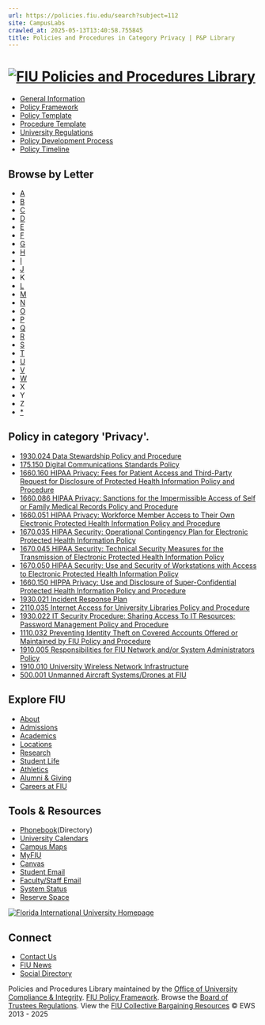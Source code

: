 ```yaml
---
url: https://policies.fiu.edu/search?subject=112
site: CampusLabs
crawled_at: 2025-05-13T13:40:58.755845
title: Policies and Procedures in Category Privacy | P&P Library
---
```


# [![FIU Policies and Procedures Library](https://policies.fiu.edu/inc/img/FIULogo-policies.png)](https://policies.fiu.edu/)
  * [General Information](https://compliance.fiu.edu/policies-procedures/)
  * [Policy Framework](https://compliance.fiu.edu/wp-content/uploads/sites/21/2019/05/Policy_Framework.pdf)
  * [Policy Template](https://compliance.fiu.edu/wp-content/uploads/sites/21/2019/05/Policy_Template.docx)
  * [Procedure Template](https://compliance.fiu.edu/wp-content/uploads/sites/21/2019/05/Procedure_Template.docx)
  * [University Regulations](http://regulations.fiu.edu/regulation)
  * [Policy Development Process](http://policies.fiu.edu/record_profile.php?id=192)
  * [Policy Timeline](https://compliance.fiu.edu/wp-content/uploads/sites/21/2019/05/Policy_Timeline.pdf)


## Browse by Letter
  * [A](https://policies.fiu.edu/search/?starts-with=A)
  * [B](https://policies.fiu.edu/search/?starts-with=B)
  * [C](https://policies.fiu.edu/search/?starts-with=C)
  * [D](https://policies.fiu.edu/search/?starts-with=D)
  * [E](https://policies.fiu.edu/search/?starts-with=E)
  * [F](https://policies.fiu.edu/search/?starts-with=F)
  * [G](https://policies.fiu.edu/search/?starts-with=G)
  * [H](https://policies.fiu.edu/search/?starts-with=H)
  * [I](https://policies.fiu.edu/search/?starts-with=I)
  * [J](https://policies.fiu.edu/search/?starts-with=J)
  * K
  * [L](https://policies.fiu.edu/search/?starts-with=L)
  * [M](https://policies.fiu.edu/search/?starts-with=M)
  * [N](https://policies.fiu.edu/search/?starts-with=N)
  * [O](https://policies.fiu.edu/search/?starts-with=O)
  * [P](https://policies.fiu.edu/search/?starts-with=P)
  * [Q](https://policies.fiu.edu/search/?starts-with=Q)
  * [R](https://policies.fiu.edu/search/?starts-with=R)
  * [S](https://policies.fiu.edu/search/?starts-with=S)
  * [T](https://policies.fiu.edu/search/?starts-with=T)
  * [U](https://policies.fiu.edu/search/?starts-with=U)
  * [V](https://policies.fiu.edu/search/?starts-with=V)
  * [W](https://policies.fiu.edu/search/?starts-with=W)
  * X
  * Y
  * Z
  * [*](https://policies.fiu.edu/search/?starts-with=%2A)


## Policy in category 'Privacy'.
  * [1930.024 Data Stewardship Policy and Procedure](https://policies.fiu.edu/policy/560)
  * [175.150 Digital Communications Standards Policy](https://policies.fiu.edu/policy/755)
  * [1660.160 HIPAA Privacy: Fees for Patient Access and Third-Party Request for Disclosure of Protected Health Information Policy and Procedure](https://policies.fiu.edu/policy/943)
  * [1660.086 HIPAA Privacy: Sanctions for the Impermissible Access of Self or Family Medical Records Policy and Procedure](https://policies.fiu.edu/policy/940)
  * [1660.051 HIPAA Privacy: Workforce Member Access to Their Own Electronic Protected Health Information Policy and Procedure](https://policies.fiu.edu/policy/885)
  * [1670.035 HIPAA Security: Operational Contingency Plan for Electronic Protected Health Information Policy](https://policies.fiu.edu/policy/617)
  * [1670.045 HIPAA Security: Technical Security Measures for the Transmission of Electronic Protected Health Information Policy](https://policies.fiu.edu/policy/619)
  * [1670.050 HIPAA Security: Use and Security of Workstations with Access to Electronic Protected Health Information Policy](https://policies.fiu.edu/policy/620)
  * [1660.150 HIPPA Privacy: Use and Disclosure of Super-Confidential Protected Health Information Policy and Procedure](https://policies.fiu.edu/policy/941)
  * [1930.021 Incident Response Plan](https://policies.fiu.edu/policy/862)
  * [2110.035 Internet Access for University Libraries Policy and Procedure](https://policies.fiu.edu/policy/216)
  * [1930.022 IT Security Procedure: Sharing Access To IT Resources; Password Management Policy and Procedure](https://policies.fiu.edu/policy/559)
  * [1110.032 Preventing Identity Theft on Covered Accounts Offered or Maintained by FIU Policy and Procedure](https://policies.fiu.edu/policy/594)
  * [1910.005 Responsibilities for FIU Network and/or System Administrators Policy](https://policies.fiu.edu/policy/589)
  * [1910.010 University Wireless Network Infrastructure](https://policies.fiu.edu/policy/590)
  * [500.001 Unmanned Aircraft Systems/Drones at FlU](https://policies.fiu.edu/policy/948)


## Explore FIU
  * [About](https://fiu.edu/about/index.html)
  * [Admissions](https://fiu.edu/admissions/index.html)
  * [Academics](https://fiu.edu/academics/index.html)
  * [Locations](https://fiu.edu/locations/index.html)
  * [Research](https://fiu.edu/research/index.html)
  * [Student Life](https://fiu.edu/student-life/index.html)
  * [Athletics](https://fiu.edu/athletics/index.html)
  * [Alumni & Giving](https://fiu.edu/alumni-and-giving/index.html)
  * [Careers at FIU](https://hr.fiu.edu/careers/)


## Tools & Resources
  * [Phonebook](https://phonebook.fiu.edu)(Directory)
  * [University Calendars](https://calendar.fiu.edu/)
  * [Campus Maps](http://campusmaps.fiu.edu/)
  * [MyFIU](https://my.fiu.edu/)
  * [Canvas](https://fiu.instructure.com/)
  * [Student Email](http://panthermail.fiu.edu/)
  * [Faculty/Staff Email](http://mail.fiu.edu/)
  * [System Status](https://italerts.fiu.edu)
  * [Reserve Space](https://reservespace.fiu.edu/make-reservation/)


[![Florida International University Homepage](https://www.fiu.edu/_assets/images/logo.png)](https://fiu.edu)
## Connect
  * [Contact Us](https://fiu.edu/about/contact-us/index.html)
  * [FIU News](https://news.fiu.edu/)
  * [Social Directory](http://social.fiu.edu)


Policies and Procedures Library maintained by the [Office of University Compliance & Integrity](http://compliance.fiu.edu). [FIU Policy Framework](https://compliance.fiu.edu/documents/Policy_Framework.pdf). Browse the [Board of Trustees Regulations](https://regulations.fiu.edu/). View the [FIU Collective Bargaining Resources](https://hr.fiu.edu/employees-affiliates/working-at-fiu/) © EWS 2013 - 2025
